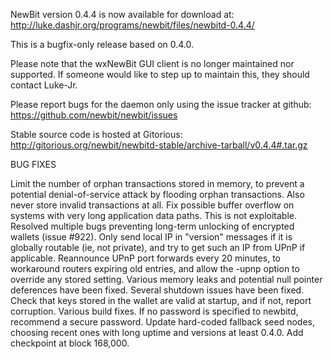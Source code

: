 NewBit version 0.4.4 is now available for download at:
http://luke.dashjr.org/programs/newbit/files/newbitd-0.4.4/

This is a bugfix-only release based on 0.4.0.

Please note that the wxNewBit GUI client is no longer maintained nor supported. If someone would like to step up to maintain this, they should contact Luke-Jr.

Please report bugs for the daemon only using the issue tracker at github:
https://github.com/newbit/newbit/issues

Stable source code is hosted at Gitorious:
http://gitorious.org/newbit/newbitd-stable/archive-tarball/v0.4.4#.tar.gz

BUG FIXES

Limit the number of orphan transactions stored in memory, to prevent a potential denial-of-service attack by flooding orphan transactions. Also never store invalid transactions at all.
Fix possible buffer overflow on systems with very long application data paths. This is not exploitable.
Resolved multiple bugs preventing long-term unlocking of encrypted wallets (issue #922).
Only send local IP in "version" messages if it is globally routable (ie, not private), and try to get such an IP from UPnP if applicable.
Reannounce UPnP port forwards every 20 minutes, to workaround routers expiring old entries, and allow the -upnp option to override any stored setting.
Various memory leaks and potential null pointer deferences have been
fixed.
Several shutdown issues have been fixed.
Check that keys stored in the wallet are valid at startup, and if not,
report corruption.
Various build fixes.
If no password is specified to newbitd, recommend a secure password.
Update hard-coded fallback seed nodes, choosing recent ones with long uptime and versions at least 0.4.0.
Add checkpoint at block 168,000.

